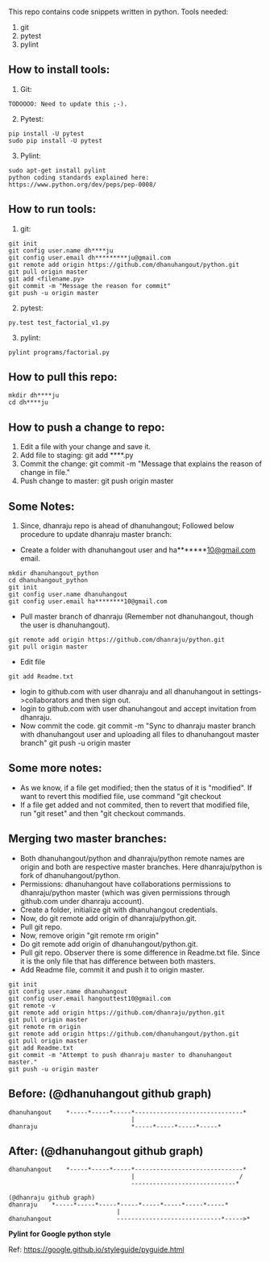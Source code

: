    This repo contains code snippets written in python.
   Tools needed:
   1. git
   2. pytest
   3. pylint


   How to install tools:
   ---------------------
   1. Git:
   ~~~~
   TODOOOO: Need to update this ;-).
   ~~~~

   2. Pytest:
   ~~~~
   pip install -U pytest
   sudo pip install -U pytest
   ~~~~

   3. Pylint:
   ~~~~
   sudo apt-get install pylint
   python coding standards explained here: https://www.python.org/dev/peps/pep-0008/
   ~~~~


   How to run tools:
   -----------------
   1. git:
   ~~~~
   git init
   git config user.name dh****ju
   git config user.email dh*********ju@gmail.com
   git remote add origin https://github.com/dhanuhangout/python.git
   git pull origin master
   git add <filename.py>
   git commit -m "Message the reason for commit"
   git push -u origin master
   ~~~~

   2. pytest:
   ~~~~
   py.test test_factorial_v1.py
   ~~~~

   3. pylint:
   ~~~~
   pylint programs/factorial.py
   ~~~~


   How to pull this repo:
   ----------------------
   ~~~~
   mkdir dh****ju
   cd dh****ju
   ~~~~


   How to push a change to repo:
   -----------------------------
   1. Edit a file with your change and save it.
   2. Add file to staging: git add ****.py
   3. Commit the change: git commit -m "Message that explains the reason of change in file."
   4. Push change to master: git push origin master


   Some Notes:
   -----------
   1. Since, dhanraju repo is ahead of dhanuhangout; Followed below procedure to update dhanraju master branch:

   - Create a folder with dhanuhangout user and ha*******10@gmail.com email.
   ~~~~
   mkdir dhanuhangout_python
   cd dhanuhangout_python
   git init
   git config user.name dhanuhangout
   git config user.email ha********10@gmail.com
   ~~~~
   - Pull master branch of dhanraju (Remember not dhanuhangout, though the user is
   dhanuhangout).
   ~~~~
   git remote add origin https://github.com/dhanraju/python.git
   git pull origin master
   ~~~~
   - Edit file
   ~~~~
   git add Readme.txt
   ~~~~
   - login to github.com with user dhanraju and all dhanuhangout in
   settings->collaborators and then sign out.
   - login to github.com with user dhanuhangout and accept invitation from
   dhanraju.
   - Now commit the code.
   git commit -m "Sync to dhanraju master branch with dhanuhangout user and
   uploading all files to dhanuhangout master branch"
   git push -u origin master


   Some more notes:
   ----------------
   - As we know, if a file get modified; then the status of it is "modified". If
   want to revert this modified file, use command "git checkout <file name>
   - If a file get added and not commited, then to revert that modified file, run
   "git reset" and then "git checkout <file name> commands.





   Merging two master branches:
   ----------------------------
   - Both dhanuhangout/python and dhanraju/python remote names are origin and both are respective master branches. Here dhanraju/python is fork of dhanuhangout/python.
   - Permissions: dhanuhangout have collaborations permissions to dhanraju/python master (which was given permissions through github.com under dhanraju account).
   - Create a folder, initialize git with dhanuhangout credentials.
   - Now, do git remote add origin of dhanraju/python.git.
   - Pull git repo.
   - Now, remove origin "git remote rm origin"
   - Do git remote add origin of dhanuhangout/python.git.
   - Pull git repo. Observer there is some difference in Readme.txt file. Since it is the only file that has difference between both masters.
   - Add Readme file, commit it and push it to origin master.


   ~~~~
   git init
   git config user.name dhanuhangout
   git config user.email hangouttest10@gmail.com
   git remote -v
   git remote add origin https://github.com/dhanraju/python.git
   git pull origin master
   git remote rm origin
   git remote add origin https://github.com/dhanuhangout/python.git
   git pull origin master
   git add Readme.txt 
   git commit -m "Attempt to push dhanraju master to dhanuhangout master."
   git push -u origin master
   ~~~~





   Before: (@dhanuhangout github graph)
   -------
   ~~~~
   dhanuhangout    *-----*-----*-----*------------------------------*
                                     |
   dhanraju                          *-----*-----*-----*-----*
   ~~~~

   After: (@dhanuhangout github graph)
   ------
   ~~~~
   dhanuhangout    *-----*-----*-----*------------------------------*
                                     |                             /
                                     -----------------------------*

   (@dhanraju github graph)
   dhanraju    *-----*-----*-----*-----*-----*-----*-----*-----*
                                 |                             
   dhanuhangout                  -----------------------------*----->*
   ~~~~


**Pylint for Google python style**

Ref: https://google.github.io/styleguide/pyguide.html